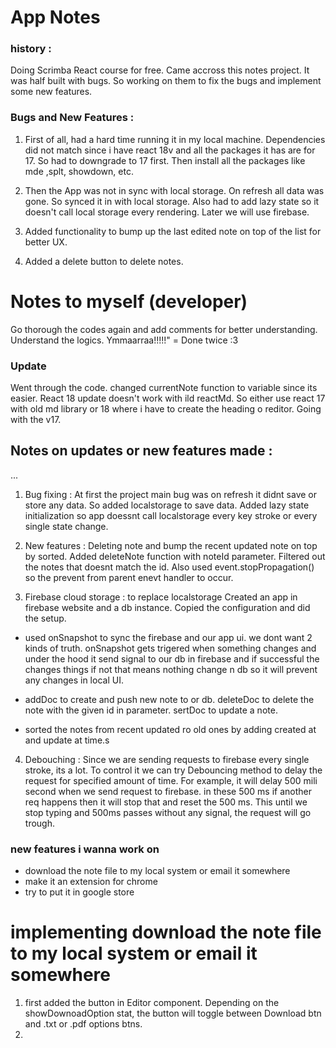 # App Notes

### history :
Doing Scrimba React course for free. Came accross this notes project. It was half built with bugs. So working on them to fix the bugs and implement some new features.

### Bugs and New Features :

1. First of all, had a hard time running it in my local machine. Dependencies did not match since i have react 18v and all the packages it has are for 17. So had to downgrade to 17 first. Then install all the packages like mde ,splt, showdown, etc.

2. Then the App was not in sync with local storage. On refresh all data was gone. So synced it in with local storage. Also had to add lazy state so it doesn't call local storage every rendering. Later we will use firebase. 

3. Added functionality to bump up the last edited note on top of the list for better UX.

4. Added a delete button to delete notes.


# Notes to myself (developer)

Go thorough the codes again and add comments for better understanding. Understand the logics. Ymmaarraa!!!!!"
= Done twice :3

### Update 
Went through the code. changed currentNote function to variable since its easier. React 18 update doesn't work with ild reactMd. So either use react 17 with old md library or 18 where i have to create the heading o reditor. Going with the v17.


## Notes on updates or new features made : 
...
1. Bug fixing :
At first the project main bug was on refresh it didnt save or store any data. So added localstorage to save data. Added lazy state initialization so app doessnt call localstorage every key stroke or every single state change.

2. New features :
Deleting note and bump the recent updated note on top by sorted.
Added deleteNote function with noteId parameter. Filtered out the notes that doesnt match the id. Also used event.stopPropagation() so the prevent from parent enevt handler to occur.

3. Firebase cloud storage : to replace localstorage
Created an app in firebase website and a db instance. Copied the configuration and did the setup.

- used onSnapshot to sync the firebase and our app ui. we dont want 2 kinds of truth. onSnapshot gets trigered when something changes and under the hood it send signal to our db in firebase and if successful the changes things if not that means nothing change n db so it will prevent any changes in local UI.

- addDoc to create and push new note to or db. deleteDoc to delete the note with the given id in parameter. sertDoc to update a note.

- sorted the notes from recent updated ro old ones by adding created at and update at time.s

4. Debouching :
Since we are sending requests to firebase every single stroke, its a lot. To control it we can try Debouncing method to delay the request for specified amount of time. For example, it will delay 500 mili second when we send request to firebase. in these 500 ms if another req happens then it will stop that and reset the 500 ms. This until we stop typing and 500ms passes without any signal, the request will go trough.



### new features i wanna work on
- download the  note file to my local system or email it somewhere
- make it an extension for chrome
- try to put it in google store

# implementing download the  note file to my local system or email it somewhere
1. first added the button in Editor component. Depending on the showDownoadOption stat, the button will toggle between Download btn and .txt or .pdf options btns.
2. 
